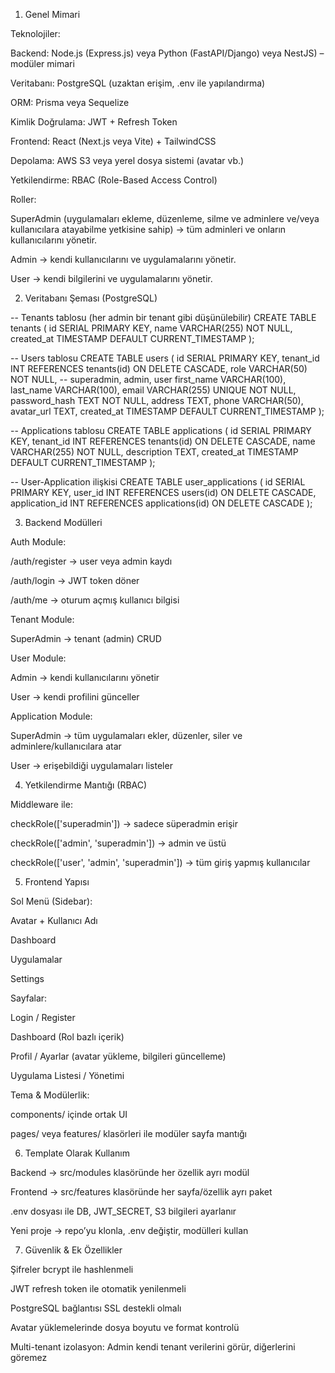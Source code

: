 1. Genel Mimari

Teknolojiler:

Backend: Node.js (Express.js) veya Python (FastAPI/Django) veya NestJS) – modüler mimari

Veritabanı: PostgreSQL (uzaktan erişim, .env ile yapılandırma)

ORM: Prisma veya Sequelize

Kimlik Doğrulama: JWT + Refresh Token

Frontend: React (Next.js veya Vite) + TailwindCSS

Depolama: AWS S3 veya yerel dosya sistemi (avatar vb.)

Yetkilendirme: RBAC (Role-Based Access Control)

Roller:

SuperAdmin (uygulamaları ekleme, düzenleme, silme ve adminlere ve/veya kullanıcılara atayabilme yetkisine sahip) → tüm adminleri ve onların kullanıcılarını yönetir.

Admin → kendi kullanıcılarını ve uygulamalarını yönetir.

User → kendi bilgilerini ve uygulamalarını yönetir.

2. Veritabanı Şeması (PostgreSQL)

-- Tenants tablosu (her admin bir tenant gibi düşünülebilir)
CREATE TABLE tenants (
    id SERIAL PRIMARY KEY,
    name VARCHAR(255) NOT NULL,
    created_at TIMESTAMP DEFAULT CURRENT_TIMESTAMP
);

-- Users tablosu
CREATE TABLE users (
    id SERIAL PRIMARY KEY,
    tenant_id INT REFERENCES tenants(id) ON DELETE CASCADE,
    role VARCHAR(50) NOT NULL, -- superadmin, admin, user
    first_name VARCHAR(100),
    last_name VARCHAR(100),
    email VARCHAR(255) UNIQUE NOT NULL,
    password_hash TEXT NOT NULL,
    address TEXT,
    phone VARCHAR(50),
    avatar_url TEXT,
    created_at TIMESTAMP DEFAULT CURRENT_TIMESTAMP
);

-- Applications tablosu
CREATE TABLE applications (
    id SERIAL PRIMARY KEY,
    tenant_id INT REFERENCES tenants(id) ON DELETE CASCADE,
    name VARCHAR(255) NOT NULL,
    description TEXT,
    created_at TIMESTAMP DEFAULT CURRENT_TIMESTAMP
);

-- User-Application ilişkisi
CREATE TABLE user_applications (
    id SERIAL PRIMARY KEY,
    user_id INT REFERENCES users(id) ON DELETE CASCADE,
    application_id INT REFERENCES applications(id) ON DELETE CASCADE
);

3. Backend Modülleri

Auth Module:

/auth/register → user veya admin kaydı

/auth/login → JWT token döner

/auth/me → oturum açmış kullanıcı bilgisi

Tenant Module:

SuperAdmin → tenant (admin) CRUD

User Module:

Admin → kendi kullanıcılarını yönetir

User → kendi profilini günceller

Application Module:

SuperAdmin → tüm uygulamaları ekler, düzenler, siler ve adminlere/kullanıcılara atar

User → erişebildiği uygulamaları listeler

4. Yetkilendirme Mantığı (RBAC)

Middleware ile:

checkRole(['superadmin']) → sadece süperadmin erişir

checkRole(['admin', 'superadmin']) → admin ve üstü

checkRole(['user', 'admin', 'superadmin']) → tüm giriş yapmış kullanıcılar

5. Frontend Yapısı

Sol Menü (Sidebar):

Avatar + Kullanıcı Adı

Dashboard

Uygulamalar

Settings

Sayfalar:

Login / Register

Dashboard (Rol bazlı içerik)

Profil / Ayarlar (avatar yükleme, bilgileri güncelleme)

Uygulama Listesi / Yönetimi

Tema & Modülerlik:

components/ içinde ortak UI

pages/ veya features/ klasörleri ile modüler sayfa mantığı

6. Template Olarak Kullanım

Backend → src/modules klasöründe her özellik ayrı modül

Frontend → src/features klasöründe her sayfa/özellik ayrı paket

.env dosyası ile DB, JWT_SECRET, S3 bilgileri ayarlanır

Yeni proje → repo’yu klonla, .env değiştir, modülleri kullan

7. Güvenlik & Ek Özellikler

Şifreler bcrypt ile hashlenmeli

JWT refresh token ile otomatik yenilenmeli

PostgreSQL bağlantısı SSL destekli olmalı

Avatar yüklemelerinde dosya boyutu ve format kontrolü

Multi-tenant izolasyon: Admin kendi tenant verilerini görür, diğerlerini göremez